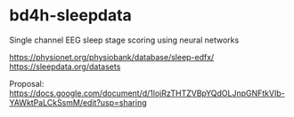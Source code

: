 # bd4h-sleepdata
Single channel EEG sleep stage scoring using neural networks

https://physionet.org/physiobank/database/sleep-edfx/
https://sleepdata.org/datasets

Proposal: https://docs.google.com/document/d/1lojRzTHTZVBpYQdOLJnpGNFtkVIb-YAWktPaLCkSsmM/edit?usp=sharing
